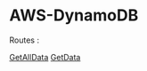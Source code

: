 # AWS-DynamoDB

Routes : 

[GetAllData](https://aws-dynamodb.onrender.com/getAllData)
[GetData](https://aws-dynamodb.onrender.com/getData?id=1)
